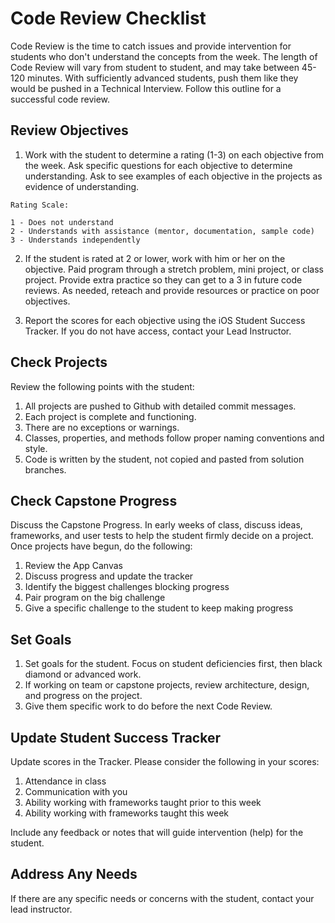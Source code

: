 # Code Review Checklist

Code Review is the time to catch issues and provide intervention for students who don't understand the concepts from the week. The length of Code Review will vary from student to student, and may take between 45-120 minutes. With sufficiently advanced students, push them like they would be pushed in a Technical Interview. Follow this outline for a successful code review.

## Review Objectives

1. Work with the student to determine a rating (1-3) on each objective from the week. Ask specific questions for each objective to determine understanding. Ask to see examples of each objective in the projects as evidence of understanding. 

  ```
  Rating Scale:
  
  1 - Does not understand
  2 - Understands with assistance (mentor, documentation, sample code)
  3 - Understands independently
  ```

2. If the student is rated at 2 or lower, work with him or her on the objective. Paid program through a stretch problem, mini project, or class project. Provide extra practice so they can get to a 3 in future code reviews. As needed, reteach and provide resources or practice on poor objectives.

3. Report the scores for each objective using the iOS Student Success Tracker. If you do not have access, contact your Lead Instructor.

## Check Projects

Review the following points with the student:

1. All projects are pushed to Github with detailed commit messages.
2. Each project is complete and functioning.
3. There are no exceptions or warnings.
4. Classes, properties, and methods follow proper naming conventions and style.
5. Code is written by the student, not copied and pasted from solution branches.

## Check Capstone Progress

Discuss the Capstone Progress. In early weeks of class, discuss ideas, frameworks, and user tests to help the student firmly decide on a project. Once projects have begun, do the following:

1. Review the App Canvas
2. Discuss progress and update the tracker
3. Identify the biggest challenges blocking progress
4. Pair program on the big challenge
5. Give a specific challenge to the student to keep making progress

## Set Goals

1. Set goals for the student. Focus on student deficiencies first, then black diamond or advanced work.
2. If working on team or capstone projects, review architecture, design, and progress on the project.
3. Give them specific work to do before the next Code Review.

## Update Student Success Tracker

Update scores in the Tracker. Please consider the following in your scores:

1. Attendance in class
2. Communication with you
3. Ability working with frameworks taught prior to this week
4. Ability working with frameworks taught this week

Include any feedback or notes that will guide intervention (help) for the student.

## Address Any Needs

If there are any specific needs or concerns with the student, contact your lead instructor.
